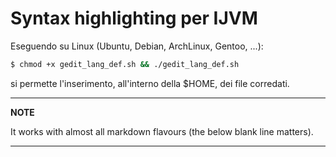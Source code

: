 # Syntax highlighting per IJVM
Eseguendo su Linux (Ubuntu, Debian, ArchLinux, Gentoo, ...):
``` bash
$ chmod +x gedit_lang_def.sh && ./gedit_lang_def.sh
```
si permette l'inserimento, all'interno della $HOME, dei file corredati.

---
**NOTE**

It works with almost all markdown flavours (the below blank line matters).

---